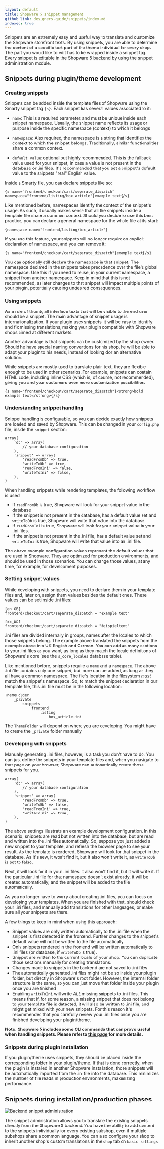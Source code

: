 ```yaml
---
layout: default
title: Shopware 5 snippet management
github_link: designers-guide/snippets/index.md
indexed: true
---
```


Snippets are an extremely easy and useful way to translate and customize the Shopware storefront texts. By using snippets, you are able to determine the content of a specific text part of the theme individual for every shop. The part you would like to edit has to be wrapped inside a snippet tag. Every snippet is editable in the Shopware 5 backend by using the snippet administration module.

## Snippets during plugin/theme development 

### Creating snippets

Snippets can be added inside the template files of Shopware using the Smarty snippet tag `{s}`. Each snippet has several values associated to it:

- `name`: This is a required parameter, and must be unique inside each snippet namespace. Usually, the snippet name reflects its usage or purpose inside the specific namespace (context) to which it belongs

- `namespace`: Also required, the namespace is a string that identifies the context to which the snippet belongs. Traditionally, similar functionalities share a common context. 

- `default value`: optional but highly recommended. This is the fallback value used for your snippet, in case a value is not present in the database or .ini files. It's recommended that you set a snippet's default value to the snippets "real" English value.

Inside a Smarty file, you can declare snippets like so:

```
{s name="frontend/checkout/cart/separate_dispatch" namespace="frontend/listing/box_article"}example text{/s}
```

Like mentioned before, namespaces identify the context of the snippet's usage. As such, it usually makes sense that all the snippets inside a template file share a common context. Should you decide to use this best practice, you can declare a general namespace for the whole file at its start:

```
{namespace name="frontend/listing/box_article"}
```

If you use this feature, your snippets will no longer require an explicit declaration of namespace, and you can remove it:

```
{s name="frontend/checkout/cart/separate_dispatch"}example text{/s}
```

You can optionally still declare the namespace in that snippet. The namespace declared in the snippets takes precedence over the file's global namespace. Use this if you need to reuse, in your current namespace, a snippet from another namespace. Keep in mind that this is not recommended, as later changes to that snippet will impact multiple points of your plugin, potentially causing undesired consequences.

### Using snippets

As a rule of thumb, all interface texts that will be visible to the end user should be a snippet. The main advantage of snippet usage is internationalization. If your plugin uses snippets, it will be easy to identify and fix missing translations, making your plugin compatible with Shopware shops aimed at different markets.

Another advantage is that snippets can be customized by the shop owner. Should he have special naming conventions for his shop, he will be able to adapt your plugin to his needs, instead of looking dor an alternative solution.

While snippets are mostly used to translate plain text, they are flexible enough to be used in other scenarios. For example, snippets can contain HTML code, including inline CSS (which is, of course, not recommended), giving you and your customers even more customization possibilities.

```
{s name="frontend/checkout/cart/separate_dispatch"}<strong>bold example text</strong>{/s}
```

### Understanding snippet handling

Snippet handling is configurable, so you can decide exactly how snippets are loaded and saved by Shopware. This can be changed in your `config.php` file, inside the `snippet` section:

```
array(
    'db' => array(
        // your database configuration
    ),
    'snippet' => array(
        'readFromDb' => true,
        'writeToDb' => true,
        'readFromIni' => false,
        'writeToIni' => false,
    ),
)
```

When handling snippets while rendering templates, the following workflow is used:

+ If `readFromDb` is true, Shopware will look for your snippet value in the database
+ If the snippet is not present in the database, has a default value set and `writeToDb` is true, Shopware will write that value into the database.
+ If `readFromIni` is true, Shopware will look for your snippet value in your .ini files.
+ If the snippet is not present in the .ini file, has a default value set and `writeToIni` is true, Shopware will write that value into an .ini file.

The above example configuration values represent the default values that are used in Shopware. They are optimized for production environments, and should be used in those scenarios. You can change those values, at any time, for example, for development purposes.

### Setting snippet values

While developing with snippets, you need to declare them in your template files and, later on, assign them values besides the default ones. These values can be set inside .ini files:

```
[en_GB]
frontend/checkout/cart/separate_dispatch = "example text"

[de_DE]
frontend/checkout/cart/separate_dispatch = "Beispieltext"
```

.ini files are divided internally in groups, names after the locales to which those snippets belong. The example above translated the snippets from the example above into UK English and German. You can add as many sections to your .ini files as you want, as long as they match the locale definitions of Shopware's core (see the `s_core_locales` database table).

Like mentioned before, snippets require a `name` and a `namespace`. The above .ini file contains only one snippet, but more can be added, as long as they all have a common namespace. The file's location in the filesystem *must* match the snippet's namespace. So, to match the snippet declaration in our template file, this .ini file must be in the following location:

```
ThemeFolder
    _private
        snippets
            frontend
                listing
                    box_article.ini
```

The `ThemeFolder` will depend on where you are developing. You might have to create the `_private` folder manually.

### Developing with snippets

Manually generating .ini files, however, is a task you don't have to do. You can just define the snippets in your template files and, when you navigate to that page on your browser, Shopware can automatically create those snippets for you.

```
array(
    'db' => array(
        // your database configuration
    ),
    'snippet' => array(
        'readFromDb' => true,
        'writeToDb' => false,
        'readFromIni' => true,
        'writeToIni' => true,
    ),
)
```

The above settings illustrate an example development configuration. In this scenario, snippets are read but not written into the database, but are read and written into the .ini files automatically. So, suppose you just added a new snippet to your template, and refresh the browser page to see your result. As the template is rendered, Shopware will look for that snippet in the database. As it's new, it won't find it, but it also won't write it, as `writeToDb` is set to false.

Next, it will look for it in your .ini files. It also won't find it, but it will write it. If the particular .ini file for that namespace doesn't exist already, it will be created automatically, and the snippet will be added to the file automatically.

As you no longer have to worry about creating .ini files, you can focus on developing your templates. When you are finished with that, should check your .ini files, and manually add translations for other languages, or make sure all your snippets are there.

A few things to keep in mind when using this approach:
- Snippet values are only written automatically to the .ini file when the snippet is first detected in the frontend. Further changes to the snippet's default value will not be written to the file automatically
- Only snippets rendered in the frontend will be written automatically to .ini files (or database, if `writeToDb` is true).
- Snippet are written to the current locale of your shop. You can duplicate those sections manually for creating translations.
- Changes made to snippets in the backend are not saved to .ini files
- The automatically generated .ini files might not be so inside your plugin folder, but directly in Shopware's root folder. However, the internal folder structure is the same, so you can just move that folder inside your plugin once you are finished
- Enabling `writeToIni` will write *ALL* missing snippets to .ini files. This means that if, for some reason, a missing snippet that does not belong to your template file is detected, it will also be written to .ini file, and might get mixed with your new snippets. For this reason it's recommended that you carefully review your .ini files once you are finished developing your plugin/theme.

**Note: Shopware 5 includes some CLI commands that can prove useful when handling snippets. Please refer to [this page](/developers-guide/shopware-5-cli-commands/) for more details.**

### Snippets during plugin installation

If you plugin/theme uses snippets, they should be placed inside the corresponding folder in your plugin/theme. If that is done correctly, when the plugin is installed in another Shopware installation, those snippets will be automatically imported from the .ini file into the database. This minimizes the number of file reads in production environments, maximizing performance.

## Snippets during installation/production phases
![Backend snippet administration](admin.jpg)

The snippet administration allows you to translate the existing snippets directly from the Shopware 5 backend. You have the ability to add content to the snippets individually for every existing subshop, even if multiple subshops share a common language. You can also configure your shop to inherit another shop's custom translations in the `shop` tab on `basic settings`
